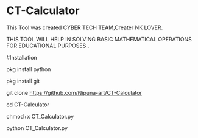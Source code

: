 # CT-Calculator
This Tool was created CYBER TECH TEAM,Creater NK LOVER.

THIS TOOL WILL HELP IN SOLVING BASIC MATHEMATICAL OPERATIONS FOR EDUCATIONAL PURPOSES..


#Installation


pkg install python

pkg install git

git clone https://github.com/Nipuna-art/CT-Calculator

cd CT-Calculator

chmod+x CT_Calculator.py

python CT_Calculator.py
